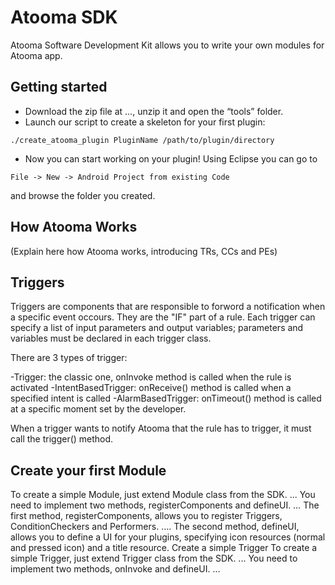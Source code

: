Atooma SDK
==========

Atooma Software Development Kit allows you to write your own modules for Atooma app.

Getting started
---------------
- Download the zip file at …, unzip it and open the “tools” folder.
- Launch our script to create a skeleton for your first plugin:

```
./create_atooma_plugin PluginName /path/to/plugin/directory
```
- Now you can start working on your plugin! Using Eclipse you can go to 

```
File -> New -> Android Project from existing Code 
```
and browse the folder you created.

How Atooma Works
----------------
(Explain here how Atooma works, introducing TRs, CCs and PEs)

Triggers
--------
Triggers are components that are responsible to forword a notification when a
specific event occours. They are the "IF" part of a rule.
Each trigger can specify a list of input parameters and output variables; parameters and
variables must be declared in each trigger class.

There are 3 types of trigger:

-Trigger: the classic one, onInvoke method is called when the rule is activated
-IntentBasedTrigger: onReceive() method is called when a specified intent is called
-AlarmBasedTrigger: onTimeout() method is called at a specific moment set by the developer.

When a trigger wants to notify Atooma that the rule has to trigger, it must call the trigger() method.

Create your first Module
------------------------
To create a simple Module, just extend Module class from the SDK.
...
You need to implement two methods, registerComponents and defineUI.
…
The first method, registerComponents, allows you to register Triggers, ConditionCheckers and
Performers.
….
The second method, defineUI, allows you to define a UI for your plugins, specifying icon
resources (normal and pressed icon) and a title resource.
Create a simple Trigger
To create a simple Trigger, just extend Trigger class from the SDK.
...
You need to implement two methods, onInvoke and defineUI.
…
